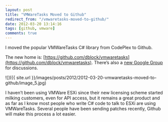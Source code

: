 ```yaml
---
layout: post
title: "VMWareTasks Moved to Github"
redirect_from: "/vmwaretasks-moved-to-github/"
date: 2012-03-20 13:14:16
tags: [github, vmware]
comments: true
---
```

I moved the popular VMWareTasks C# library from CodePlex to Github.

The new home is: [https://github.com/dblock/vmwaretasks](https://github.com/dblock/vmwaretasks). There’s also a [new Google Group](http://groups.google.com/group/vmwaretasks) for discussions.

![]({{ site.url }}/images/posts/2012/2012-03-20-vmwaretasks-moved-to-github/image_5.jpg)

I haven’t been using VMWare ESXi since their new licensing scheme started milking customers, even for API access, but it remains a great product and as far as I know most people who write C# code to talk to ESXi are using VMWareTasks. Several people have been sending patches recently, Github will make this process a lot easier.
